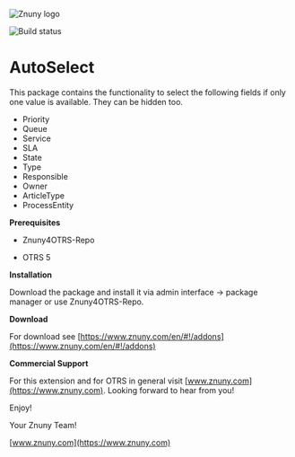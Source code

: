 ![Znuny logo](https://www.znuny.com/assets/images/logo_small.png)


![Build status](https://badge.proxy.znuny.com/Znuny4OTRS-AutoSelect/master)

AutoSelect
=================
This package contains the functionality to select the following fields if only one value is available. They can be hidden too.

 - Priority
 - Queue
 - Service
 - SLA
 - State
 - Type
 - Responsible
 - Owner
 - ArticleType
 - ProcessEntity

**Prerequisites**

- Znuny4OTRS-Repo

- OTRS 5

**Installation**

Download the package and install it via admin interface -> package manager or use Znuny4OTRS-Repo.

**Download**

For download see [https://www.znuny.com/en/#!/addons](https://www.znuny.com/en/#!/addons)

**Commercial Support**

For this extension and for OTRS in general visit [www.znuny.com](https://www.znuny.com). Looking forward to hear from you!

Enjoy!

 Your Znuny Team!

 [www.znuny.com](https://www.znuny.com)

